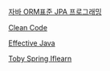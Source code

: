 [자바 ORM표준 JPA 프로그래밍](https://github.com/jhsong2580/Reading/blob/master/jpa/README.md) 

[Clean Code](https://github.com/jhsong2580/Reading/blob/master/cleancode/README.md) 

[Effective Java](https://github.com/jhsong2580/Reading/blob/master/effectivejava/README.md) 

[Toby Spring Iflearn](https://github.com/jhsong2580/Reading/blob/master/toby-spring-inflearn/REAME.md) 
